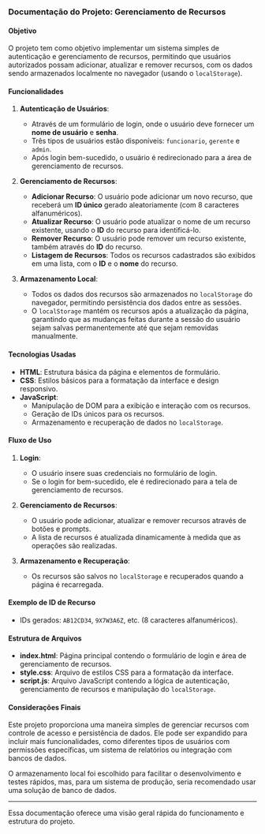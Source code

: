 ### **Documentação do Projeto: Gerenciamento de Recursos**

#### **Objetivo**
O projeto tem como objetivo implementar um sistema simples de autenticação e gerenciamento de recursos, permitindo que usuários autorizados possam adicionar, atualizar e remover recursos, com os dados sendo armazenados localmente no navegador (usando o `localStorage`).

#### **Funcionalidades**
1. **Autenticação de Usuários**:
   - Através de um formulário de login, onde o usuário deve fornecer um **nome de usuário** e **senha**.
   - Três tipos de usuários estão disponíveis: `funcionario`, `gerente` e `admin`.
   - Após login bem-sucedido, o usuário é redirecionado para a área de gerenciamento de recursos.

2. **Gerenciamento de Recursos**:
   - **Adicionar Recurso**: O usuário pode adicionar um novo recurso, que receberá um **ID único** gerado aleatoriamente (com 8 caracteres alfanuméricos).
   - **Atualizar Recurso**: O usuário pode atualizar o nome de um recurso existente, usando o **ID** do recurso para identificá-lo.
   - **Remover Recurso**: O usuário pode remover um recurso existente, também através do **ID** do recurso.
   - **Listagem de Recursos**: Todos os recursos cadastrados são exibidos em uma lista, com o **ID** e o **nome** do recurso.

3. **Armazenamento Local**:
   - Todos os dados dos recursos são armazenados no `localStorage` do navegador, permitindo persistência dos dados entre as sessões.
   - O `localStorage` mantém os recursos após a atualização da página, garantindo que as mudanças feitas durante a sessão do usuário sejam salvas permanentemente até que sejam removidas manualmente.

#### **Tecnologias Usadas**
- **HTML**: Estrutura básica da página e elementos de formulário.
- **CSS**: Estilos básicos para a formatação da interface e design responsivo.
- **JavaScript**:
  - Manipulação de DOM para a exibição e interação com os recursos.
  - Geração de IDs únicos para os recursos.
  - Armazenamento e recuperação de dados no `localStorage`.

#### **Fluxo de Uso**
1. **Login**:
   - O usuário insere suas credenciais no formulário de login.
   - Se o login for bem-sucedido, ele é redirecionado para a tela de gerenciamento de recursos.
   
2. **Gerenciamento de Recursos**:
   - O usuário pode adicionar, atualizar e remover recursos através de botões e prompts.
   - A lista de recursos é atualizada dinamicamente à medida que as operações são realizadas.

3. **Armazenamento e Recuperação**:
   - Os recursos são salvos no `localStorage` e recuperados quando a página é recarregada.

#### **Exemplo de ID de Recurso**
- IDs gerados: `AB12CD34`, `9X7W3A6Z`, etc. (8 caracteres alfanuméricos).

#### **Estrutura de Arquivos**
- **index.html**: Página principal contendo o formulário de login e área de gerenciamento de recursos.
- **style.css**: Arquivo de estilos CSS para a formatação da interface.
- **script.js**: Arquivo JavaScript contendo a lógica de autenticação, gerenciamento de recursos e manipulação do `localStorage`.

#### **Considerações Finais**
Este projeto proporciona uma maneira simples de gerenciar recursos com controle de acesso e persistência de dados. Ele pode ser expandido para incluir mais funcionalidades, como diferentes tipos de usuários com permissões específicas, um sistema de relatórios ou integração com bancos de dados. 

O armazenamento local foi escolhido para facilitar o desenvolvimento e testes rápidos, mas, para um sistema de produção, seria recomendado usar uma solução de banco de dados.

---

Essa documentação oferece uma visão geral rápida do funcionamento e estrutura do projeto.
